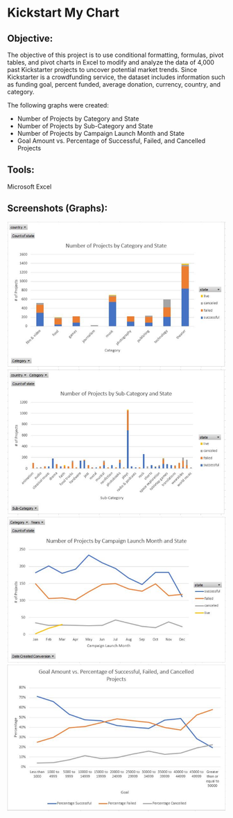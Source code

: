 # Kickstart My Chart

## **Objective:**
The objective of this project is to use conditional formatting, formulas, pivot tables, and pivot charts in Excel to modify and analyze the data of 4,000 past Kickstarter projects to uncover potential market trends. Since Kickstarter is a crowdfunding service, the dataset includes information such as funding goal, percent funded, average donation, currency, country, and category. 

The following graphs were created:
* Number of Projects by Category and State
* Number of Projects by Sub-Category and State
* Number of Projects by Campaign Launch Month and State
* Goal Amount vs. Percentage of Successful, Failed, and Cancelled Projects

## **Tools:**
Microsoft Excel

## **Screenshots (Graphs):**
![graph1.jpg](Images/graph1.JPG)
![graph2.jpg](Images/graph2.JPG)
![graph3.jpg](Images/graph3.JPG)
![graph4.jpg](Images/graph4.JPG)
